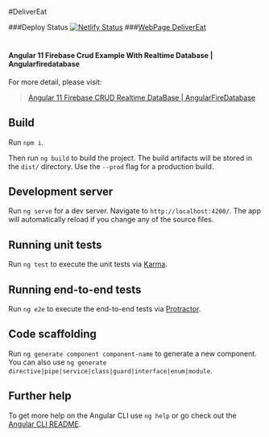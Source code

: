 #DeliverEat 



###Deploy Status  [![Netlify Status](https://api.netlify.com/api/v1/badges/0a88b2cb-f651-43fc-87d8-fd9483ee62a4/deploy-status)](https://delivereat.netlify.app)
###[WebPage DeliverEat][id/name]

[id/name]: https://delivereat.netlify.app//
# 
# 




#### Angular 11 Firebase Crud Example With Realtime Database | Angularfiredatabase


For more detail, please visit:
> [Angular 11 Firebase CRUD Realtime DataBase | AngularFireDatabase](https://bezkoder.com/angular-11-firebase-crud/)




## Build

Run `npm i`.
 
Then run `ng build` to build the project. The build artifacts will be stored in the `dist/` directory. Use the `--prod` flag for a production build.

## Development server

Run `ng serve` for a dev server. Navigate to `http://localhost:4200/`. The app will automatically reload if you change any of the source files.

## Running unit tests

Run `ng test` to execute the unit tests via [Karma](https://karma-runner.github.io).

## Running end-to-end tests

Run `ng e2e` to execute the end-to-end tests via [Protractor](http://www.protractortest.org/).

## Code scaffolding

Run `ng generate component component-name` to generate a new component. You can also use `ng generate directive|pipe|service|class|guard|interface|enum|module`.

## Further help

To get more help on the Angular CLI use `ng help` or go check out the [Angular CLI README](https://github.com/angular/angular-cli/blob/master/README.md).
